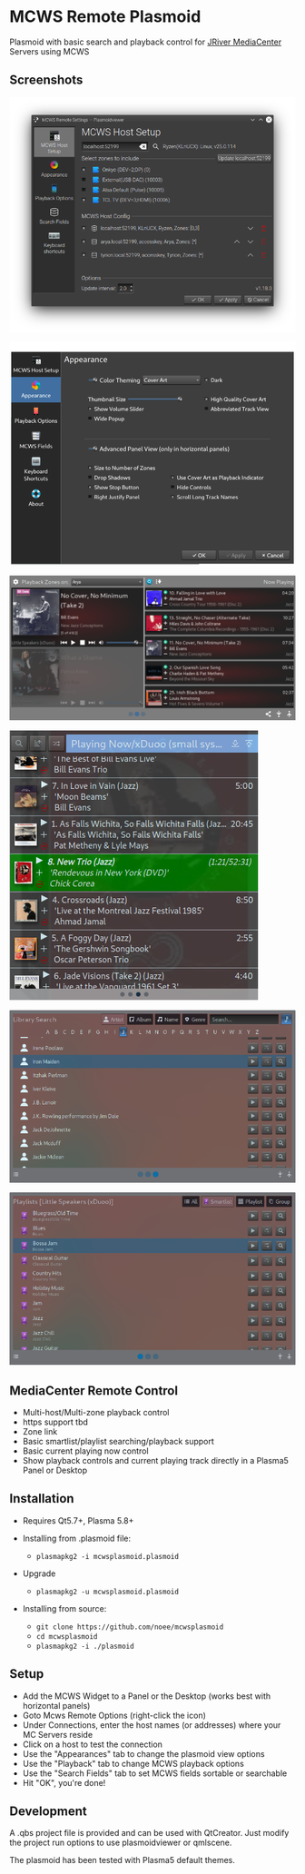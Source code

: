 ﻿MCWS Remote Plasmoid
============

Plasmoid with basic search and playback control for [JRiver MediaCenter](http://jriver.com) Servers using MCWS

Screenshots
--------------
![](screenshots/confighost.png)

![](screenshots/configapp.png)

![](screenshots/zones.png)

![](screenshots/playlist.png)

![](screenshots/lookups.png)

![](screenshots/playlists.png)

MediaCenter Remote Control
--------------
* Multi-host/Multi-zone playback control
* https support tbd
* Zone link
* Basic smartlist/playlist searching/playback support
* Basic current playing now control
* Show playback controls and current playing track directly in a Plasma5 Panel or Desktop

Installation
--------------
*  Requires Qt5.7+, Plasma 5.8+

*  Installing from .plasmoid file:
    * `plasmapkg2 -i mcwsplasmoid.plasmoid`

*  Upgrade
    * `plasmapkg2 -u mcwsplasmoid.plasmoid`

*  Installing from source:
    * `git clone https://github.com/noee/mcwsplasmoid`
    * `cd mcwsplasmoid`
    * `plasmapkg2 -i ./plasmoid`

Setup
--------------
*  Add the MCWS Widget to a Panel or the Desktop (works best with horizontal panels)
*  Goto Mcws Remote Options (right-click the icon)
*  Under Connections, enter the host names (or addresses) where your MC Servers reside
*  Click on a host to test the connection
*  Use the "Appearances" tab to change the plasmoid view options
*  Use the "Playback" tab to change MCWS playback options
*  Use the "Search Fields" tab to set MCWS fields sortable or searchable
*  Hit "OK", you're done!

Development
--------------
A .qbs project file is provided and can be used with QtCreator.  Just modify the
project run options to use plasmoidviewer or qmlscene.

The plasmoid has been tested with Plasma5 default themes.
